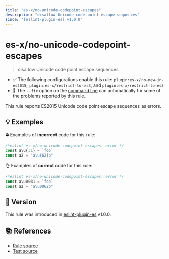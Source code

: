```yaml
---
title: "es-x/no-unicode-codepoint-escapes"
description: "disallow Unicode code point escape sequences"
since: "[eslint-plugin-es] v1.0.0"
---
```


# es-x/no-unicode-codepoint-escapes
> disallow Unicode code point escape sequences

- ✅ The following configurations enable this rule: `plugin:es-x/no-new-in-es2015`, `plugin:es-x/restrict-to-es3`, and `plugin:es-x/restrict-to-es5`
- 🔧 The `--fix` option on the [command line](https://eslint.org/docs/user-guide/command-line-interface#fixing-problems) can automatically fix some of the problems reported by this rule.

This rule reports ES2015 Unicode code point escape sequences as errors.

## 💡 Examples

⛔ Examples of **incorrect** code for this rule:

<eslint-playground fix type="bad">

```js
/*eslint es-x/no-unicode-codepoint-escapes: error */
const a\u{31} = `foo`
const a2 = "a\u{62}b"
```

</eslint-playground>

👌 Examples of **correct** code for this rule:

<eslint-playground fix type="good">

```js
/*eslint es-x/no-unicode-codepoint-escapes: error */
const a\u0031 = `foo`
const a2 = "a\u0062b"
```

</eslint-playground>

## 🚀 Version

This rule was introduced in [eslint-plugin-es] v1.0.0.

[eslint-plugin-es]: https://github.com/mysticatea/eslint-plugin-es

## 📚 References

- [Rule source](https://github.com/eslint-community/eslint-plugin-es-x/blob/master/lib/rules/no-unicode-codepoint-escapes.js)
- [Test source](https://github.com/eslint-community/eslint-plugin-es-x/blob/master/tests/lib/rules/no-unicode-codepoint-escapes.js)
